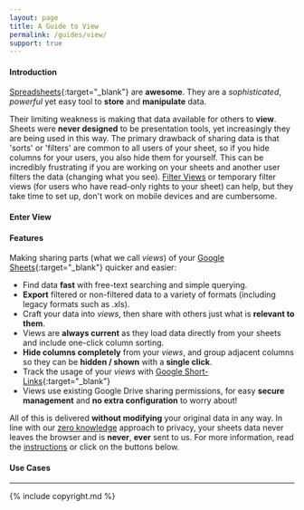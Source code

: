 ```yaml
---
layout: page
title: A Guide to View
permalink: /guides/view/
support: true
---
```


#### Introduction

[Spreadsheets](https://www.google.com/sheets/about){:target="_blank"} are __awesome__. They are a _sophisticated_, _powerful_ yet easy tool to __store__ and __manipulate__ data.

Their limiting weakness is making that data available for others to __view__. Sheets were __never designed__ to be presentation tools, yet increasingly they are being used in this way. The primary drawback of sharing data is that 'sorts' or 'filters' are common to all users of your sheet, so if you hide columns for your users, you also hide them for yourself. This can be incredibly frustrating if you are working on your sheets and another user filters the data (changing what you see). [Filter Views][1] or temporary filter views (for users who have read-only rights to your sheet) can help, but they take time to set up, don't work on mobile devices and are cumbersome.

#### Enter View



#### Features

Making sharing parts (what we call _views_) of your [Google Sheets](https://www.google.com/sheets/about){:target="_blank"} quicker and easier:

+ Find data __fast__ with free-text searching and simple querying.
+ __Export__ filtered or non-filtered data to a variety of formats (including legacy formats such as .xls).
+ Craft your data into _views_, then share with others just what is __relevant to them__.
+ Views are __always current__ as they load data directly from your sheets and include one-click column sorting.
+ __Hide columns completely__ from your _views_, and group adjacent columns so they can be __hidden / shown__ with a __single click__.
+ Track the usage of your _views_ with [Google Short-Links](https://goo.gl){:target="_blank"} 
+ Views use existing Google Drive sharing permissions, for easy __secure management__ and __no extra configuration__ to worry about!

All of this is delivered __without modifying__ your original data in any way. In line with our [zero knowledge](/about#privacy) approach to privacy, your sheets data never leaves the browser and is __never__, __ever__ sent to us. For more information, read the [instructions](#instructions) or click on the buttons below.

#### Use Cases

- - -

{% include copyright.md %}

  [1]: https://support.google.com/docs/answer/3540681#filter_view "Use Filter Views"